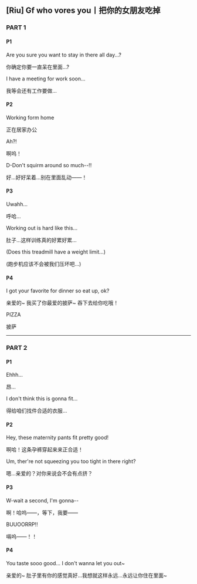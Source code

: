 ## [Riu] Gf who  vores you丨把你的女朋友吃掉

### PART 1

#### P1

Are you sure you want to stay in there all day...?

你确定你要一直呆在里面...?

I have a meeting for work soon...

我等会还有工作要做...

#### P2

Working form home

正在居家办公

Ah?!

啊呜！

D-Don't squirm around so much--!!

好...好好呆着...别在里面乱动——！

#### P3

Uwahh...

呼哈...

Working out is hard like this...

肚子...这样训练真的好累好累...

(Does this treadmill have a weight limit...)

(跑步机应该不会被我们压坏吧...)

#### P4

I got your favorite for dinner so eat up, ok?

亲爱的~ 我买了你最爱的披萨~ 吞下去给你吃哦！

PIZZA

披萨

---

### PART 2

#### P1

Ehhh...

昂...

I don't think this is gonna fit...

得给咱们找件合适的衣服...

#### P2

Hey, these maternity pants fit pretty good!

啊哈！这条孕裤穿起来来正合适！

Um, ther're not squeezing you too tight in there right?

嗯...亲爱的？对你来说会不会有点挤？

#### P3

W-wait a second, I'm gonna--

啊！哈呜——，等下，我要——

BUUOORRP!!

嗝呜——！！

#### P4

You taste sooo good... I don't wanna let you out~

亲爱的~ 肚子里有你的感觉真好...我想就这样永远...永远让你住在里面~
